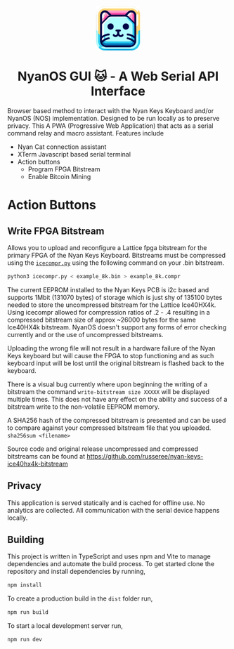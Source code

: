 <div align="center">
 <img src="public/images/logo/icon_square.png" width="100" height="100">
</div>

<div align="center">
    <h1>NyanOS GUI 🐱 - A Web Serial API Interface</h1>
</div>

Browser based method to interact with the Nyan Keys Keyboard and/or NyanOS (NOS) implementation. Designed to be run locally as to preserve privacy. This A PWA (Progressive Web Application) that acts as a serial command relay and macro assistant. Features include 
 - Nyan Cat connection assistant
 - XTerm Javascript based serial terminal
 - Action buttons
   - Program FPGA Bitstream
   - Enable Bitcoin Mining

# Action Buttons
## Write FPGA Bitstream
Allows you to upload and reconfigure a Lattice fpga bitstream for the primary FPGA of the Nyan Keys Keyboard. Bitstreams must be compressed using the [`icecompr.py`](https://github.com/YosysHQ/icestorm/tree/master/icecompr) using the following command on your .bin bitstream.

```sh 
python3 icecompr.py < example_8k.bin > example_8k.compr
```

The current EEPROM installed to the Nyan Keys PCB is i2c based and supports 1Mbit (131070 bytes) of storage which is just shy of 135100 bytes needed to store the uncompressed bitstream for the Lattice Ice40HX4k. Using icecompr allowed for compression ratios of .2 - .4 resulting in a compressed bitstream size of approx ~26000 bytes for the same Ice40HX4k bitstream. NyanOS doesn't support any forms of error checking currently and or the use of uncompressed bitstreams. 

Uploading the wrong file will not result in a hardware failure of the Nyan Keys keyboard but will cause the FPGA to stop functioning and as such keyboard input will be lost until the original bitstream is flashed back to the keyboard. 

There is a visual bug currently where upon beginning the writing of a bitstream the command ```write-bitstream size XXXXX``` will be displayed multiple times. This does not have any effect on the ability and success of a bitstream write to the non-volatile EEPROM memory. 

A SHA256 hash of the compressed bitstream is presented and can be used to compare against your compressed bitstream file that you uploaded. ```sha256sum <filename>```

Source code and original release uncompressed and compressed bitstreams can be found at https://github.com/russeree/nyan-keys-ice40hx4k-bitstream


## Privacy

This application is served statically and is cached for offline use. No
analytics are collected. All communication with the serial device happens
locally.

## Building

This project is written in TypeScript and uses npm and Vite to manage
dependencies and automate the build process. To get started clone the
repository and install dependencies by running,

```sh
npm install
```

To create a production build in the `dist` folder run,

```sh
npm run build
```

To start a local development server run,

```sh
npm run dev
```
